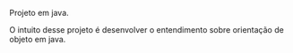 Projeto em java.

O intuito desse projeto é  desenvolver o entendimento sobre orientação de objeto em java.
 